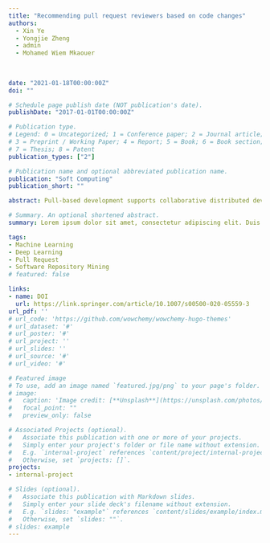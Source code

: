 ```yaml
---
title: "Recommending pull request reviewers based on code changes"
authors:
  - Xin Ye
  - Yongjie Zheng
  - admin
  - Mohamed Wiem Mkaouer
  
  
  
date: "2021-01-18T00:00:00Z"
doi: ""

# Schedule page publish date (NOT publication's date).
publishDate: "2017-01-01T00:00:00Z"

# Publication type.
# Legend: 0 = Uncategorized; 1 = Conference paper; 2 = Journal article;
# 3 = Preprint / Working Paper; 4 = Report; 5 = Book; 6 = Book section;
# 7 = Thesis; 8 = Patent
publication_types: ["2"]

# Publication name and optional abbreviated publication name.
publication: "Soft Computing"
publication_short: ""

abstract: Pull-based development supports collaborative distributed development. It enables developers to collaborate on projects hosted on GitHub. If a developer wants to collaborate on a project, he/she will fork the repository, make modifications on the forked repository and send a pull request to the development team to ask for a merge of the code changes to the official repository. When the development team receives a pull request, the team members will review the changes and make a decision on whether to accept the changes or not. However, efficiently finding suitable pull request reviewers is a challenge. In this paper, we propose a multi-instance-based deep neural network model to recommend reviewers for pull requests. Given a pull request, our model extracts three features, which pull request title, commit message, and code change. 

# Summary. An optional shortened abstract.
summary: Lorem ipsum dolor sit amet, consectetur adipiscing elit. Duis posuere tellus ac convallis placerat. Proin tincidunt magna sed ex sollicitudin condimentum.

tags:
- Machine Learning
- Deep Learning
- Pull Request
- Software Repository Mining
# featured: false

links:
- name: DOI
  url: https://link.springer.com/article/10.1007/s00500-020-05559-3
url_pdf: ''
# url_code: 'https://github.com/wowchemy/wowchemy-hugo-themes'
# url_dataset: '#'
# url_poster: '#'
# url_project: ''
# url_slides: ''
# url_source: '#'
# url_video: '#'

# Featured image
# To use, add an image named `featured.jpg/png` to your page's folder. 
# image:
#   caption: 'Image credit: [**Unsplash**](https://unsplash.com/photos/s9CC2SKySJM)'
#   focal_point: ""
#   preview_only: false

# Associated Projects (optional).
#   Associate this publication with one or more of your projects.
#   Simply enter your project's folder or file name without extension.
#   E.g. `internal-project` references `content/project/internal-project/index.md`.
#   Otherwise, set `projects: []`.
projects:
- internal-project

# Slides (optional).
#   Associate this publication with Markdown slides.
#   Simply enter your slide deck's filename without extension.
#   E.g. `slides: "example"` references `content/slides/example/index.md`.
#   Otherwise, set `slides: ""`.
# slides: example
---
```


<!-- {{% callout note %}}
Create your slides in Markdown - click the *Slides* button to check out the example.
{{% /callout %}}

Supplementary notes can be added here, including [code, math, and images](https://wowchemy.com/docs/writing-markdown-latex/). -->
